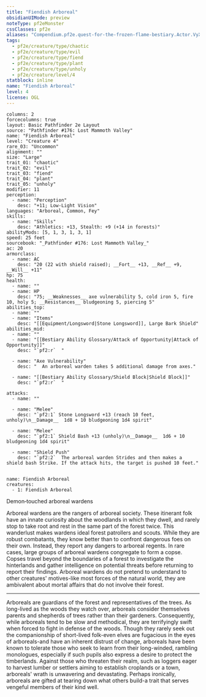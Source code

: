 ```yaml
---
title: "Fiendish Arboreal"
obsidianUIMode: preview
noteType: pf2eMonster
cssClasses: pf2e
aliases: "Compendium.pf2e.quest-for-the-frozen-flame-bestiary.Actor.VyXYqiIWYpyx9QJm" 
tags:
  - pf2e/creature/type/chaotic
  - pf2e/creature/type/evil
  - pf2e/creature/type/fiend
  - pf2e/creature/type/plant
  - pf2e/creature/type/unholy
  - pf2e/creature/level/4
statblock: inline
name: "Fiendish Arboreal"
level: 4
license: OGL
---
```


```statblock
columns: 2
forcecolumns: true
layout: Basic Pathfinder 2e Layout
source: "Pathfinder #176: Lost Mammoth Valley"
name: "Fiendish Arboreal"
level: "Creature 4"
rare_03: "Uncommon"
alignment: ""
size: "Large"
trait_01: "chaotic"
trait_02: "evil"
trait_03: "fiend"
trait_04: "plant"
trait_05: "unholy"
modifier: 11
perception:
  - name: "Perception"
    desc: "+11; Low-Light Vision"
languages: "Arboreal, Common, Fey"
skills:
  - name: "Skills"
    desc: "Athletics: +13, Stealth: +9 (+14 in forests)"
abilityMods: [5, 1, 3, 1, 3, 1]
speed: 25 feet
sourcebook: "_Pathfinder #176: Lost Mammoth Valley_"
ac: 20
armorclass:
  - name: AC
    desc: "20 (22 with shield raised); __Fort__ +13, __Ref__ +9, __Will__ +11"
hp: 75
health:
  - name: ""
  - name: HP
    desc: "75; __Weaknesses__ axe vulnerability 5, cold iron 5, fire 10, holy 5; __Resistances__ bludgeoning 5, piercing 5"
abilities_top:
  - name: ""
  - name: "Items"
    desc: "[[Equipment/Longsword|Stone Longsword]], Large Bark Shield"
abilities_mid:
  - name: ""
  - name: "[[Bestiary Ability Glossary/Attack of Opportunity|Attack of Opportunity]]"
    desc: "`pf2:r`  "

  - name: "Axe Vulnerability"
    desc: "  An arboreal warden takes 5 additional damage from axes."

  - name: "[[Bestiary Ability Glossary/Shield Block|Shield Block]]"
    desc: "`pf2:r`  "

attacks:
  - name: ""

  - name: "Melee"
    desc: "`pf2:1` Stone Longsword +13 (reach 10 feet, unholy)\n__Damage__  1d8 + 10 bludgeoning 1d4 spirit"

  - name: "Melee"
    desc: "`pf2:1` Shield Bash +13 (unholy)\n__Damage__  1d6 + 10 bludgeoning 1d4 spirit"

  - name: "Shield Push"
    desc: "`pf2:2`  The arboreal warden Strides and then makes a shield bash Strike. If the attack hits, the target is pushed 10 feet."
 
```

```encounter-table
name: Fiendish Arboreal
creatures:
  - 1: Fiendish Arboreal
```


Demon‑touched arboreal wardens

Arboreal wardens are the rangers of arboreal society. These itinerant folk have an innate curiosity about the woodlands in which they dwell, and rarely stop to take root and rest in the same part of the forest twice. This wanderlust makes wardens ideal forest patrollers and scouts. While they are robust combatants, they know better than to confront dangerous foes on their own. Instead, they report any dangers to arboreal regents. In rare cases, large groups of arboreal wardens congregate to form a copse. Copses travel beyond the boundaries of a forest to investigate the hinterlands and gather intelligence on potential threats before returning to report their findings. Arboreal wardens do not pretend to understand to other creatures' motives-like most forces of the natural world, they are ambivalent about mortal affairs that do not involve their forest.

* * *

Arboreals are guardians of the forest and representatives of the trees. As long-lived as the woods they watch over, arboreals consider themselves parents and shepherds of trees rather than their gardeners. Consequently, while arboreals tend to be slow and methodical, they are terrifyingly swift when forced to fight in defense of the woods. Though they rarely seek out the companionship of short-lived folk-even elves are fugacious in the eyes of arboreals-and have an inherent distrust of change, arboreals have been known to tolerate those who seek to learn from their long-winded, rambling monologues, especially if such pupils also express a desire to protect the timberlands. Against those who threaten their realm, such as loggers eager to harvest lumber or settlers aiming to establish croplands or a town, arboreals' wrath is unwavering and devastating. Perhaps ironically, arboreals are gifted at tearing down what others build-a trait that serves vengeful members of their kind well.
